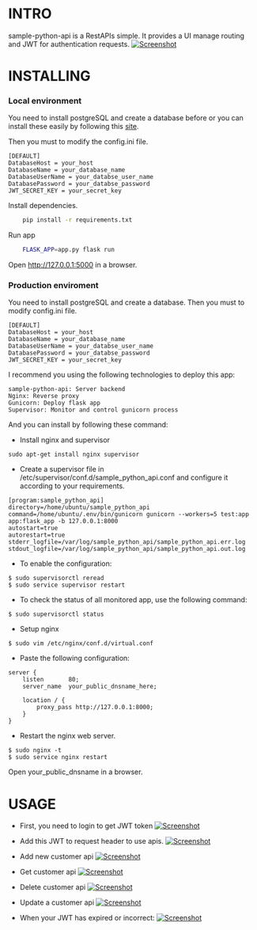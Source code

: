 # INTRO
sample-python-api is a RestAPIs simple.
It provides a UI manage routing and JWT for authentication requests.
[![Screenshot](https://i.imgur.com/SaCq8NQ.png)](sample-python-api)

# INSTALLING
### Local environment
You need to install postgreSQL and create a database before or you can install these easily 
by following this [site](https://www.linode.com/docs/databases/postgresql/how-to-install-postgresql-on-ubuntu-16-04/).

Then you must to modify the config.ini file.
```
[DEFAULT]
DatabaseHost = your_host
DatabaseName = your_database_name
DatabaseUserName = your_databse_user_name
DatabasePassword = your_databse_password
JWT_SECRET_KEY = your_secret_key
```
Install dependencies.
```bash
    pip install -r requirements.txt
```
Run app 
```bash
    FLASK_APP=app.py flask run
```
Open http://127.0.0.1:5000 in a browser.


### Production enviroment
You need to install postgreSQL and create a database.
Then you must to modify config.ini file.
```
[DEFAULT]
DatabaseHost = your_host
DatabaseName = your_database_name
DatabaseUserName = your_databse_user_name
DatabasePassword = your_databse_password
JWT_SECRET_KEY = your_secret_key
```
I recommend you using the following technologies to deploy this app:
```
sample-python-api: Server backend
Nginx: Reverse proxy
Gunicorn: Deploy flask app
Supervisor: Monitor and control gunicorn process
```

And you can install by following these command:
- Install nginx and supervisor
```
sudo apt-get install nginx supervisor
```
- Create a supervisor file in /etc/supervisor/conf.d/sample_python_api.conf and configure it according to your requirements.
```
[program:sample_python_api]
directory=/home/ubuntu/sample_python_api
command=/home/ubuntu/.env/bin/gunicorn gunicorn --workers=5 test:app app:flask_app -b 127.0.0.1:8000
autostart=true
autorestart=true
stderr_logfile=/var/log/sample_python_api/sample_python_api.err.log
stdout_logfile=/var/log/sample_python_api/sample_python_api.out.log
```
- To enable the configuration:
```
$ sudo supervisorctl reread
$ sudo service supervisor restart
```
- To check the status of all monitored app, use the following command:
```
$ sudo supervisorctl status
```
- Setup nginx
```
$ sudo vim /etc/nginx/conf.d/virtual.conf
```
- Paste the following configuration:
```
server {
    listen       80;
    server_name  your_public_dnsname_here;

    location / {
        proxy_pass http://127.0.0.1:8000;
    }
}
```
- Restart the nginx web server.
```
$ sudo nginx -t
$ sudo service nginx restart
```
Open your_public_dnsname in a browser.
# USAGE
- First, you need to login to get JWT token
[![Screenshot](https://i.imgur.com/fiYQnYs.png)](sample-python-api)

- Add this JWT to request header to use apis.
[![Screenshot](https://i.imgur.com/UExMSDZ.png)](sample-python-api)

- Add new customer api
[![Screenshot](https://i.imgur.com/XyBBx5O.png)](sample-python-api)

- Get customer api
[![Screenshot](https://i.imgur.com/WB6plVl.png)](sample-python-api)

- Delete customer api
[![Screenshot](https://i.imgur.com/2e90XcS.png)](sample-python-api)

- Update a customer api
[![Screenshot](https://i.imgur.com/uFDkxPH.png)](sample-python-api)

- When your JWT  has expired or incorrect: 
[![Screenshot](https://i.imgur.com/Dz0F16G.png)](sample-python-api)